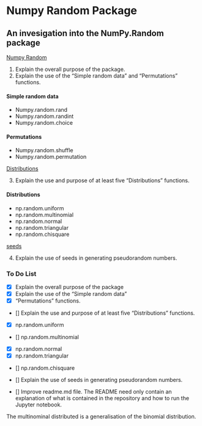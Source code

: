 # Numpy Random Package

## An invesigation into the NumPy.Random package


[Numpy Random](numpy-random.ipynb)

1. Explain the overall purpose of the package.
2. Explain the use of the “Simple random data” and “Permutations” functions.

#### Simple random data

- Numpy.random.rand
- Numpy.random.randint
- Numpy.random.choice

#### Permutations

- Numpy.random.shuffle
- Numpy.random.permutation

[Distributions](Distributions.ipynb)

3. Explain the use and purpose of at least five “Distributions” functions.

#### Distributions

- np.random.uniform
- np.random.multinomial
- np.random.normal
- np.random.triangular
- np.random.chisquare


 [seeds](Seeds.ipynb)

4. Explain the use of seeds in generating pseudorandom numbers.




### To Do List
- [x] Explain the overall purpose of the package
- [x] Explain the use of the “Simple random data” 
- [x] “Permutations” functions.
- []  Explain the use and purpose of at least five “Distributions” functions.
- [x]  np.random.uniform
- []  np.random.multinomial
- [x]  np.random.normal
- [x]  np.random.triangular
- []  np.random.chisquare

- []  Explain the use of seeds in generating pseudorandom numbers.

- []  Improve readme.md file. The README need only contain an explanation of what is contained in the repository and how to run the Jupyter notebook.

The multinominal distributed is a generalisation of the binomial distribution. 